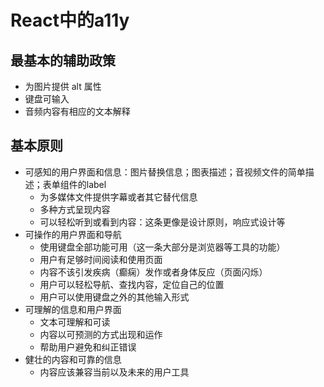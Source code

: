 # React中的a11y

## 最基本的辅助政策

- 为图片提供 alt 属性
- 键盘可输入
- 音频内容有相应的文本解释

## 基本原则

- 可感知的用户界面和信息：图片替换信息；图表描述；音视频文件的简单描述；表单组件的label
  - 为多媒体文件提供字幕或者其它替代信息
  - 多种方式呈现内容
  - 可以轻松听到或看到内容：这条更像是设计原则，响应式设计等
- 可操作的用户界面和导航
  - 使用键盘全部功能可用（这一条大部分是浏览器等工具的功能）
  - 用户有足够时间阅读和使用页面
  - 内容不该引发疾病（癫痫）发作或者身体反应（页面闪烁）
  - 用户可以轻松导航、查找内容，定位自己的位置
  - 用户可以使用键盘之外的其他输入形式
- 可理解的信息和用户界面
  - 文本可理解和可读
  - 内容以可预测的方式出现和运作
  - 帮助用户避免和纠正错误
- 健壮的内容和可靠的信息
  - 内容应该兼容当前以及未来的用户工具

